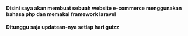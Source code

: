 #### Disini saya akan membuat sebuah website e-commerce menggunakan bahasa php dan memakai framework laravel
#### Ditunggu saja updatean-nya setiap hari guizz

